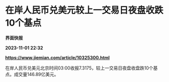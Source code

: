 # 在岸人民币兑美元较上一交易日夜盘收跌10个基点
**界面快报**

**2023-11-01 22:32**

**https://www.jiemian.com/article/10325300.html**

在岸人民币兑美元北京时间03:00收报7.3175，较上一交易日夜盘收盘跌10个基点。成交量146.89亿美元。